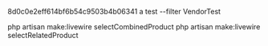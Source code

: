 

8d0c0e2eff614bf6b54c9503b4b06341
 a test --filter VendorTest




 php artisan make:livewire selectCombinedProduct
  php artisan make:livewire selectRelatedProduct